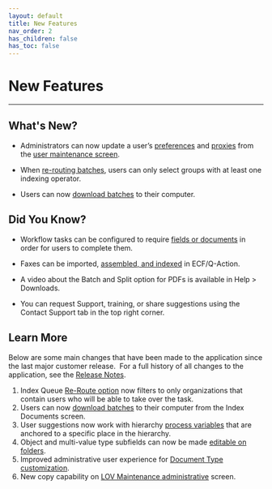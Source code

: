```yaml
---
layout: default
title: New Features
nav_order: 2
has_children: false
has_toc: false
---
```

# New Features
---
## What's New?

- Administrators can now update a user’s [preferences](/docs/user-preferences/#configuring-user-preferences) and [proxies](/docs/user-preferences/#configuring-user-proxies) from the [user maintenance screen](/docs/administrator-roles/application-admin/manage-users#configuring-user-privileges-preferences-and-proxies).
    
- When [re-routing batches](/docs/working-with-documents/add-documents/adding-documents-in-batches#re-route--download), users can only select groups with at least one indexing operator.
    
- Users can now [download batches](/docs/working-with-documents/add-documents/adding-documents-in-batches#re-route--download) to their computer.
    

## Did You Know?

- Workflow tasks can be configured to require [fields or documents](/docs/workflows-and-tasks/BPMN/BPMN-tasks#workflow-variables) in order for users to complete them.
    
- Faxes can be imported, [assembled, and indexed](/docs/working-with-documents/add-documents/adding-documents-in-batches) in ECF/Q-Action.
    
- A video about the Batch and Split option for PDFs is available in Help > Downloads. 
    
- You can request Support, training, or share suggestions using the Contact Support tab in the top right corner.


## Learn More
Below are some main changes that have been made to the application since the last major customer release.  For a full history of all changes to the application, see the [Release Notes](/release-notes/).


1.  Index Queue [Re-Route option](/docs/working-with-documents/add-documents/adding-documents-in-batches#re-route--download) now filters to only organizations that contain users who will be able to take over the task.
2.  Users can now [download batches](/docs/working-with-documents/add-documents/adding-documents-in-batches#re-route--download) to their computer from the Index Documents screen.
3.  User suggestions now work with hierarchy [process variables](/docs/workflows-and-tasks/BPMN/BPMN-tasks#workflow-variables) that are anchored to a specific place in the hierarchy.
4.  Object and multi-value type subfields can now be made [editable on folders](/docs/administrator-roles/process-admin#configuring-folder-fields).
5.  Improved administrative user experience for [Document Type customization](/docs/administrator-roles/application-admin/classiciation-maintenance#classification-document-types).
6.  New copy capability on [LOV Maintenance administrative](/docs/administrator-roles/application-admin/list-values-maintenance) screen.